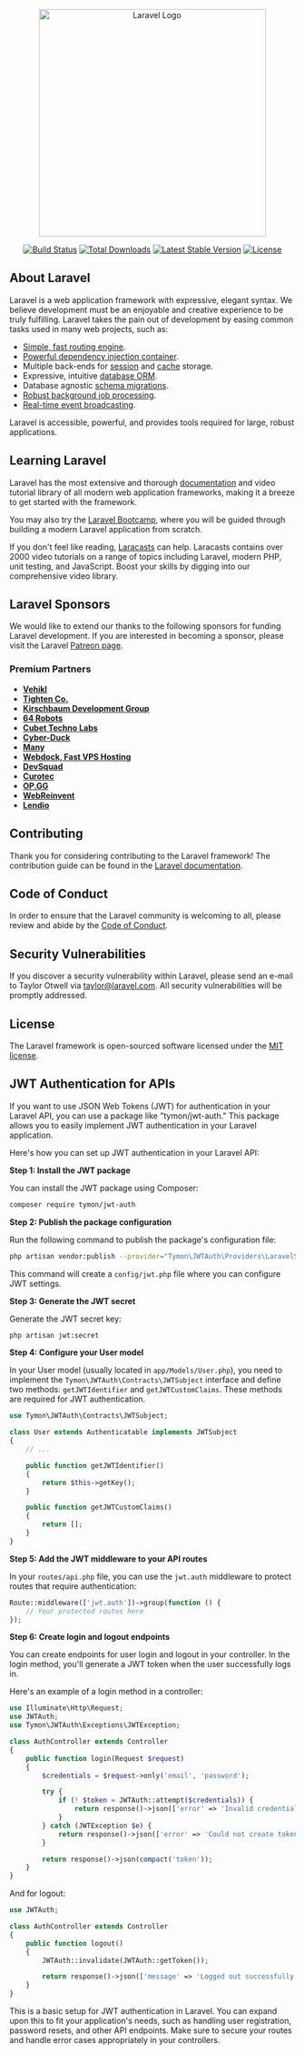 <p align="center"><a href="https://laravel.com" target="_blank"><img src="https://raw.githubusercontent.com/laravel/art/master/logo-lockup/5%20SVG/2%20CMYK/1%20Full%20Color/laravel-logolockup-cmyk-red.svg" width="400" alt="Laravel Logo"></a></p>

<p align="center">
<a href="https://github.com/laravel/framework/actions"><img src="https://github.com/laravel/framework/workflows/tests/badge.svg" alt="Build Status"></a>
<a href="https://packagist.org/packages/laravel/framework"><img src="https://img.shields.io/packagist/dt/laravel/framework" alt="Total Downloads"></a>
<a href="https://packagist.org/packages/laravel/framework"><img src="https://img.shields.io/packagist/v/laravel/framework" alt="Latest Stable Version"></a>
<a href="https://packagist.org/packages/laravel/framework"><img src="https://img.shields.io/packagist/l/laravel/framework" alt="License"></a>
</p>

## About Laravel

Laravel is a web application framework with expressive, elegant syntax. We believe development must be an enjoyable and creative experience to be truly fulfilling. Laravel takes the pain out of development by easing common tasks used in many web projects, such as:

- [Simple, fast routing engine](https://laravel.com/docs/routing).
- [Powerful dependency injection container](https://laravel.com/docs/container).
- Multiple back-ends for [session](https://laravel.com/docs/session) and [cache](https://laravel.com/docs/cache) storage.
- Expressive, intuitive [database ORM](https://laravel.com/docs/eloquent).
- Database agnostic [schema migrations](https://laravel.com/docs/migrations).
- [Robust background job processing](https://laravel.com/docs/queues).
- [Real-time event broadcasting](https://laravel.com/docs/broadcasting).

Laravel is accessible, powerful, and provides tools required for large, robust applications.

## Learning Laravel

Laravel has the most extensive and thorough [documentation](https://laravel.com/docs) and video tutorial library of all modern web application frameworks, making it a breeze to get started with the framework.

You may also try the [Laravel Bootcamp](https://bootcamp.laravel.com), where you will be guided through building a modern Laravel application from scratch.

If you don't feel like reading, [Laracasts](https://laracasts.com) can help. Laracasts contains over 2000 video tutorials on a range of topics including Laravel, modern PHP, unit testing, and JavaScript. Boost your skills by digging into our comprehensive video library.

## Laravel Sponsors

We would like to extend our thanks to the following sponsors for funding Laravel development. If you are interested in becoming a sponsor, please visit the Laravel [Patreon page](https://patreon.com/taylorotwell).

### Premium Partners

- **[Vehikl](https://vehikl.com/)**
- **[Tighten Co.](https://tighten.co)**
- **[Kirschbaum Development Group](https://kirschbaumdevelopment.com)**
- **[64 Robots](https://64robots.com)**
- **[Cubet Techno Labs](https://cubettech.com)**
- **[Cyber-Duck](https://cyber-duck.co.uk)**
- **[Many](https://www.many.co.uk)**
- **[Webdock, Fast VPS Hosting](https://www.webdock.io/en)**
- **[DevSquad](https://devsquad.com)**
- **[Curotec](https://www.curotec.com/services/technologies/laravel/)**
- **[OP.GG](https://op.gg)**
- **[WebReinvent](https://webreinvent.com/?utm_source=laravel&utm_medium=github&utm_campaign=patreon-sponsors)**
- **[Lendio](https://lendio.com)**

## Contributing

Thank you for considering contributing to the Laravel framework! The contribution guide can be found in the [Laravel documentation](https://laravel.com/docs/contributions).

## Code of Conduct

In order to ensure that the Laravel community is welcoming to all, please review and abide by the [Code of Conduct](https://laravel.com/docs/contributions#code-of-conduct).

## Security Vulnerabilities

If you discover a security vulnerability within Laravel, please send an e-mail to Taylor Otwell via [taylor@laravel.com](mailto:taylor@laravel.com). All security vulnerabilities will be promptly addressed.

## License

The Laravel framework is open-sourced software licensed under the [MIT license](https://opensource.org/licenses/MIT).

## JWT Authentication for APIs

If you want to use JSON Web Tokens (JWT) for authentication in your Laravel API, you can use a package like "tymon/jwt-auth." This package allows you to easily implement JWT authentication in your Laravel application.

Here's how you can set up JWT authentication in your Laravel API:

**Step 1: Install the JWT package**

You can install the JWT package using Composer:

```bash
composer require tymon/jwt-auth
```

**Step 2: Publish the package configuration**

Run the following command to publish the package's configuration file:

```bash
php artisan vendor:publish --provider="Tymon\JWTAuth\Providers\LaravelServiceProvider"
```

This command will create a `config/jwt.php` file where you can configure JWT settings.

**Step 3: Generate the JWT secret**

Generate the JWT secret key:

```bash
php artisan jwt:secret
```

**Step 4: Configure your User model**

In your User model (usually located in `app/Models/User.php`), you need to implement the `Tymon\JWTAuth\Contracts\JWTSubject` interface and define two methods: `getJWTIdentifier` and `getJWTCustomClaims`. These methods are required for JWT authentication.

```php
use Tymon\JWTAuth\Contracts\JWTSubject;

class User extends Authenticatable implements JWTSubject
{
    // ...

    public function getJWTIdentifier()
    {
        return $this->getKey();
    }

    public function getJWTCustomClaims()
    {
        return [];
    }
}
```

**Step 5: Add the JWT middleware to your API routes**

In your `routes/api.php` file, you can use the `jwt.auth` middleware to protect routes that require authentication:

```php
Route::middleware(['jwt.auth'])->group(function () {
    // Your protected routes here
});
```

**Step 6: Create login and logout endpoints**

You can create endpoints for user login and logout in your controller. In the login method, you'll generate a JWT token when the user successfully logs in.

Here's an example of a login method in a controller:

```php
use Illuminate\Http\Request;
use JWTAuth;
use Tymon\JWTAuth\Exceptions\JWTException;

class AuthController extends Controller
{
    public function login(Request $request)
    {
        $credentials = $request->only('email', 'password');

        try {
            if (! $token = JWTAuth::attempt($credentials)) {
                return response()->json(['error' => 'Invalid credentials'], 401);
            }
        } catch (JWTException $e) {
            return response()->json(['error' => 'Could not create token'], 500);
        }

        return response()->json(compact('token'));
    }
}
```

And for logout:

```php
use JWTAuth;

class AuthController extends Controller
{
    public function logout()
    {
        JWTAuth::invalidate(JWTAuth::getToken());

        return response()->json(['message' => 'Logged out successfully']);
    }
}
```

This is a basic setup for JWT authentication in Laravel. You can expand upon this to fit your application's needs, such as handling user registration, password resets, and other API endpoints. Make sure to secure your routes and handle error cases appropriately in your controllers.